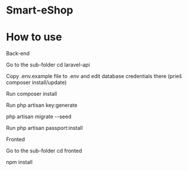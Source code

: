 # Smart-eShop
# How to use
Back-end

Go to the sub-folder cd laravel-api

Copy .env.example file to .env and edit database credentials there (prieš composer install/update)

Run composer install

Run php artisan key:generate

php artisan migrate --seed

Run php artisan passport:install


Fronted

Go to the sub-folder cd fronted

npm install

